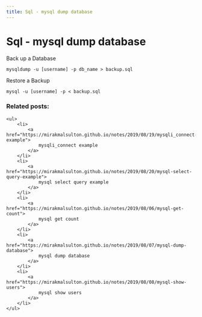 ```yaml
---
title: Sql - mysql dump database
---
```


<h1 class="header">Sql - mysql dump database</h1>

Back up a Database
```code
mysqldump -u [username] -p db_name > backup.sql
```

Restore a Backup
```code
mysql -u [username] -p < backup.sql
```


<div class="related_posts_block">
    <h3>Related posts:</h3>

    <ul>
        <li>
            <a href="https://mirakmalsulton.github.io/notes/2019/08/19/mysqli_connect-example">
                mysqli_connect example
            </a>
        </li>
        <li>
            <a href="https://mirakmalsulton.github.io/notes/2019/08/20/mysql-select-query-example">
                mysql select query example
            </a>
        </li>
        <li>
            <a href="https://mirakmalsulton.github.io/notes/2019/08/06/mysql-get-count">
                mysql get count
            </a>
        </li>
        <li>
            <a href="https://mirakmalsulton.github.io/notes/2019/08/07/mysql-dump-database">
                mysql dump database
            </a>
        </li>
        <li>
            <a href="https://mirakmalsulton.github.io/notes/2019/08/08/mysql-show-users">
                mysql show users
            </a>
        </li>
    </ul>
</div>